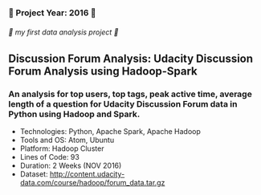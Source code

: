 ### :small_blue_diamond: Project Year: 2016 :small_blue_diamond:
###### :rocket: my first data analysis project :rocket:
## Discussion Forum Analysis: Udacity Discussion Forum Analysis using Hadoop-Spark
### An analysis for top users, top tags, peak active time, average length of a question for Udacity Discussion Forum data in Python using Hadoop and Spark.

* Technologies: Python, Apache Spark, Apache Hadoop
* Tools and OS: Atom, Ubuntu
* Platform: Hadoop Cluster
* Lines of Code: 93
* Duration: 2 Weeks (NOV 2016)
* Dataset: http://content.udacity-data.com/course/hadoop/forum_data.tar.gz

